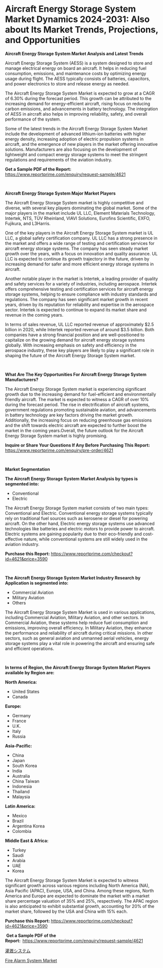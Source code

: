 <p><h1>Aircraft Energy Storage System Market Dynamics 2024-2031: Also about Its Market Trends, Projections, and Opportunities</h1></p><p><strong>Aircraft Energy Storage System Market Analysis and Latest Trends</strong></p>
<p><p>Aircraft Energy Storage System (AESS) is a system designed to store and manage electrical energy on board an aircraft. It helps in reducing fuel consumption, emissions, and maintenance costs by optimizing energy usage during flight. The AESS typically consists of batteries, capacitors, and power electronics to store and release energy as needed.</p><p>The Aircraft Energy Storage System Market is expected to grow at a CAGR of 6.30% during the forecast period. This growth can be attributed to the increasing demand for energy-efficient aircraft, rising focus on reducing carbon emissions, and advancements in battery technology. The integration of AESS in aircraft also helps in improving reliability, safety, and overall performance of the system.</p><p>Some of the latest trends in the Aircraft Energy Storage System Market include the development of advanced lithium-ion batteries with higher energy density, increasing adoption of electric propulsion systems in aircraft, and the emergence of new players in the market offering innovative solutions. Manufacturers are also focusing on the development of lightweight and compact energy storage systems to meet the stringent regulations and requirements of the aviation industry.</p></p>
<p><strong>Get a Sample PDF of the Report:&nbsp;</strong> <a href="https://www.reportprime.com/enquiry/request-sample/4621">https://www.reportprime.com/enquiry/request-sample/4621</a></p>
<p>&nbsp;</p>
<p><strong>Aircraft Energy Storage System Major Market Players</strong></p>
<p><p>The Aircraft Energy Storage System market is highly competitive and diverse, with several key players dominating the global market. Some of the major players in the market include UL LLC, Element Materials Technology, Intertek, NTS, TÜV Rheinland, VIAVI Solutions, Eurofins Scientific, EXFO, Fujikura, and L3Harris.</p><p>One of the key players in the Aircraft Energy Storage System market is UL LLC, a global safety certification company. UL LLC has a strong presence in the market and offers a wide range of testing and certification services for aircraft energy storage systems. The company has seen steady market growth over the years, with a focus on innovation and quality assurance. UL LLC is expected to continue its growth trajectory in the future, driven by increasing demand for safer and more efficient energy storage systems in aircraft.</p><p>Another notable player in the market is Intertek, a leading provider of quality and safety services for a variety of industries, including aerospace. Intertek offers comprehensive testing and certification services for aircraft energy storage systems, helping to ensure compliance with industry standards and regulations. The company has seen significant market growth in recent years, driven by its reputation for reliability and expertise in the aerospace sector. Intertek is expected to continue to expand its market share and revenue in the coming years.</p><p>In terms of sales revenue, UL LLC reported revenue of approximately $2.5 billion in 2020, while Intertek reported revenue of around $3.5 billion. Both companies have a strong financial position and are well-positioned to capitalize on the growing demand for aircraft energy storage systems globally. With increasing emphasis on safety and efficiency in the aerospace industry, these key players are likely to play a significant role in shaping the future of the Aircraft Energy Storage System market.</p></p>
<p>&nbsp;</p>
<p><strong>What Are The Key Opportunities For Aircraft Energy Storage System Manufacturers?</strong></p>
<p><p>The Aircraft Energy Storage System market is experiencing significant growth due to the increasing demand for fuel-efficient and environmentally friendly aircraft. The market is expected to witness a CAGR of over 10% during the forecast period. The rise in electrification of aircraft systems, government regulations promoting sustainable aviation, and advancements in battery technology are key factors driving the market growth. Additionally, the increasing focus on reducing greenhouse gas emissions and the shift towards electric aircraft are expected to further boost the market in the coming years.Overall, the future outlook for the Aircraft Energy Storage System market is highly promising.</p></p>
<p><strong>Inquire or Share Your Questions If Any Before Purchasing This Report:</strong> <a href="https://www.reportprime.com/enquiry/pre-order/4621">https://www.reportprime.com/enquiry/pre-order/4621</a></p>
<p>&nbsp;</p>
<p><strong>Market Segmentation</strong></p>
<p><strong>The Aircraft Energy Storage System Market Analysis by types is segmented into:</strong></p>
<p><ul><li>Conventional</li><li>Electric</li></ul></p>
<p><p>The Aircraft Energy Storage System market consists of two main types: Conventional and Electric. Conventional energy storage systems typically rely on traditional fuel sources such as kerosene or diesel for powering aircraft. On the other hand, Electric energy storage systems use advanced technologies like batteries and electric motors to provide power to aircraft. Electric systems are gaining popularity due to their eco-friendly and cost-effective nature, while conventional systems are still widely used in the aviation industry.</p></p>
<p><strong>Purchase this Report:&nbsp;</strong><a href="https://www.reportprime.com/checkout?id=4621&price=3590">https://www.reportprime.com/checkout?id=4621&price=3590</a></p>
<p>&nbsp;</p>
<p><strong>The Aircraft Energy Storage System Market Industry Research by Application is segmented into:</strong></p>
<p><ul><li>Commercial Aviation</li><li>Military Aviation</li><li>Others</li></ul></p>
<p><p>The Aircraft Energy Storage System Market is used in various applications, including Commercial Aviation, Military Aviation, and other sectors. In Commercial Aviation, these systems help reduce fuel consumption and emissions, improving overall efficiency. In Military Aviation, they enhance the performance and reliability of aircraft during critical missions. In other sectors, such as general aviation and unmanned aerial vehicles, energy storage systems play a vital role in powering the aircraft and ensuring safe and efficient operations.</p></p>
<p>&nbsp;</p>
<p><strong>In terms of Region, the Aircraft Energy Storage System Market Players available by Region are:</strong></p>
<p>
    <p> <strong> North America: </strong>
        <ul>
            <li>United States</li>
            <li>Canada</li>
        </ul>
        </p> 
    <p> <strong> Europe: </strong>
        <ul>
            <li>Germany</li>
            <li>France</li>
            <li>U.K.</li>
            <li>Italy</li>
            <li>Russia</li>
        </ul>
        </p> 
    <p> <strong> Asia-Pacific: </strong>
        <ul>
            <li>China</li>
            <li>Japan</li>
            <li>South Korea</li>
            <li>India</li>
            <li>Australia</li>
            <li>China Taiwan</li>
            <li>Indonesia</li>
            <li>Thailand</li>
            <li>Malaysia</li>
        </ul>
        </p> 
    <p> <strong> Latin America: </strong>
        <ul>
            <li>Mexico</li>
            <li>Brazil</li>
            <li>Argentina Korea</li>
            <li>Colombia</li>
        </ul>
        </p> 
    <p> <strong> Middle East & Africa: </strong>
        <ul>
            <li>Turkey</li>
            <li>Saudi</li>
            <li>Arabia</li>
            <li>UAE</li>
            <li>Korea</li>
        </ul>
    </p>
    </p>
<p><p>The Aircraft Energy Storage System Market is expected to witness significant growth across various regions including North America (NA), Asia Pacific (APAC), Europe, USA, and China. Among these regions, North America and Europe are expected to dominate the market with a market share percentage valuation of 35% and 25%, respectively. The APAC region is also anticipated to exhibit substantial growth, accounting for 20% of the market share, followed by the USA and China with 15% each.</p></p>
<p><strong>Purchase this Report: </strong><a href="https://www.reportprime.com/checkout?id=4621&price=3590">https://www.reportprime.com/checkout?id=4621&price=3590</a></p>
<p>&nbsp;<strong>Get a Sample PDF of the Report:&nbsp;&nbsp;</strong><a href="https://www.reportprime.com/enquiry/request-sample/4621">https://www.reportprime.com/enquiry/request-sample/4621</a></p>
<p><strong></strong></p>
<p><p><a href="https://github.com/sghwr779811674/Market-Research-Report-List-1/blob/main/409969415296.md">灌漑システム</a></p><p><a href="https://github.com/lbird53714/Market-Research-Report-List-3/blob/main/fire-alarm-system-market.md">Fire Alarm System Market</a></p></p>
